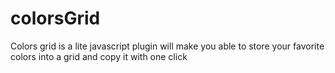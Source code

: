 # colorsGrid
Colors grid is a lite javascript plugin will make you able to store your favorite colors into a grid and copy it with one click

